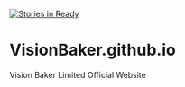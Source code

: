 [![Stories in Ready](https://badge.waffle.io/VisionBaker/VisionBaker.github.io.png?label=ready&title=Ready)](https://waffle.io/VisionBaker/VisionBaker.github.io)
# VisionBaker.github.io
Vision Baker Limited Official Website

